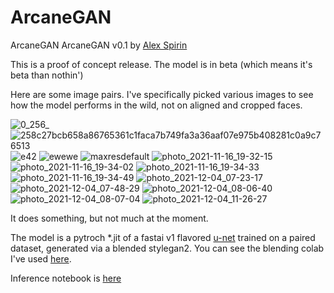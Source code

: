 # ArcaneGAN
ArcaneGAN
ArcaneGAN v0.1 by [Alex Spirin](https://twitter.com/devdef)

This is a proof of concept release. 
The model is in beta (which means it's beta than nothin')

Here are some image pairs. I've specifically picked various images to see how the model performs in the wild, not on aligned and cropped faces.

![0_256_](https://user-images.githubusercontent.com/11751592/144793668-be43ba18-a8c3-4b37-ba95-fc7bf56c5648.jpg)
![258c27bcb658a86765361c1faca7b749fa3a36aaf07e975b408281c0a9c76513](https://user-images.githubusercontent.com/11751592/144793712-11f7438f-0f14-4a50-bae6-673a1461ba71.jpg)
![e42](https://user-images.githubusercontent.com/11751592/144793847-121d6c17-f2a2-484d-a2ed-35f53f27197c.jpg)
![ewewe](https://user-images.githubusercontent.com/11751592/144793886-e3063e9c-fcb7-4570-82cb-0bcc3bc42b58.jpg)
![maxresdefault](https://user-images.githubusercontent.com/11751592/144793912-c58ff819-1f13-4bf8-89da-643fe08889fa.jpg)
![photo_2021-11-16_19-32-15](https://user-images.githubusercontent.com/11751592/144793930-e85dcd44-3417-4bff-b170-e6b39a2f57ca.jpg)
![photo_2021-11-16_19-34-02](https://user-images.githubusercontent.com/11751592/144793943-63bdecf1-c5e0-4b05-8f31-0dd14fd8c124.jpg)
![photo_2021-11-16_19-34-33](https://user-images.githubusercontent.com/11751592/144793967-bdc73e78-abe9-4678-86cf-7fd71545963f.jpg)
![photo_2021-11-16_19-34-49](https://user-images.githubusercontent.com/11751592/144793979-c03216a1-414f-41c5-8f46-492d9be09d40.jpg)
![photo_2021-12-04_07-23-17](https://user-images.githubusercontent.com/11751592/144794058-1404130d-847b-4e3e-b66f-22e859c57666.jpg)
![photo_2021-12-04_07-48-29](https://user-images.githubusercontent.com/11751592/144794159-19d48ac0-79f2-4cc2-867b-fafb4acb9191.jpg)
![photo_2021-12-04_08-06-40](https://user-images.githubusercontent.com/11751592/144794243-b64b2cf9-2032-4022-9a34-94d65b283566.jpg)
![photo_2021-12-04_08-07-04](https://user-images.githubusercontent.com/11751592/144794253-600c0bc4-5176-4142-81d5-e389aaf1e917.jpg)
![photo_2021-12-04_11-26-27](https://user-images.githubusercontent.com/11751592/144794261-b6f868ca-8dfb-4ea2-9e60-66cf683b2569.jpg)


It does something, but not much at the moment. 

The model is a pytroch *.jit of a fastai v1 flavored [u-net](https://fastai1.fast.ai/vision.models.unet.html) trained on a paired dataset, generated via a blended stylegan2. You can see the blending colab I've used [here](https://github.com/Sxela/stylegan3_blending). 

Inference notebook is [here](https://colab.research.google.com/drive/1r1hhciakk5wHaUn1eJk7TP58fV9mjy_W?usp=sharing)
